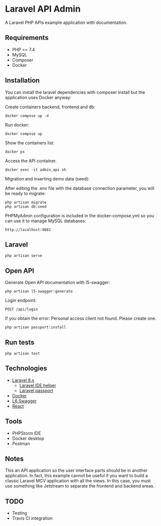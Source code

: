 # Laravel API Admin

A Laravel PHP APIs example application with documentation.

## Requirements

- PHP >= 7.4
- MySQL
- Composer
- Docker

## Installation

You can install the laravel dependencies with composer install but the application uses Docker anyway:

Create containers backend, frontend and db:

    docker compose up -d

Run docker:

    docker compose up

Show the containers list:

    docker ps

Access the API container.

    docker exec -it admin_api sh

Migration and inserting demo data (seed):

After editing the .env file with the database connection parameter, you will be ready to migrate:

    php artisan migrate
    php artisan db:seed

PHPMyAdmin configuration is included in the docker-compose.yml so you can use it to manage MySQL databases:

    http://localhost:8081

## Laravel

    php artisan serve

## Open API

Generate Open API documentation with l5-swagger:

    php artisan l5-swagger:generate
    
Login endpoint:

    POST /api/login

If you obtain the error: Personal access client not found. Please create one.

    php artisan passport:install

## Run tests

    php artisan test

## Technologies

- [Laravel 8.x](https://laravel.com/)
    - [Laravel IDE helper](https://github.com/barryvdh/laravel-ide-helper)
    - [Laravel passport](https://laravel.com/docs/8.x/passport)
- [Docker](https://www.docker.com/)
- [L6 Swagger](https://github.com/DarkaOnLine/L5-Swagger)
- [React](https://en.reactjs.org/)

## Tools

- PHPStorm IDE
- Docker desktop
- Postman

## Notes

This an API application so the user interface parts should be in another application.
In fact, this example cannot be useful if you want to build a classic Laravel MCV application with all the views.
In this case, you must use something like Jetstream to separate the frontend and backend areas.

## TODO

- Testing
- Travis CI integration
